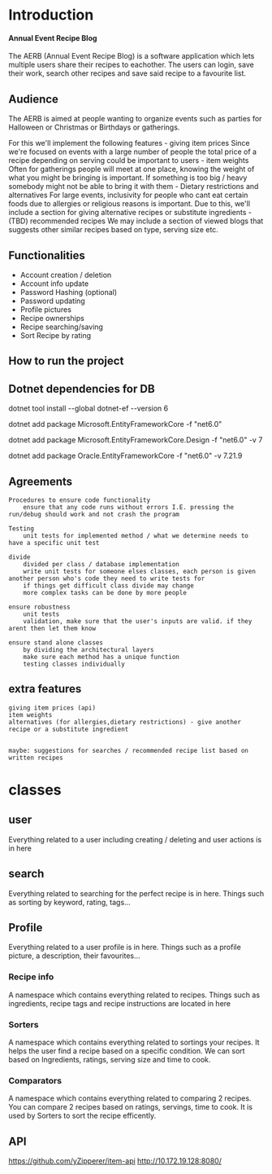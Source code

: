 
# Introduction
#### Annual Event Recipe Blog

The AERB (Annual Event Recipe Blog) is a software application which lets multiple users share their recipes to eachother. The users can login, save their work, search other recipes and save said recipe to a favourite list.
## Audience

The AERB is aimed at people wanting to organize events such as parties for Halloween or Christmas or Birthdays or gatherings.


For this we'll implement the following features
    - giving item prices
        Since we're focused on events with a large number of people the total price of a recipe depending on serving could be important to users
    - item weights
        Often for gatherings people will meet at one place, knowing the weight of what you might be bringing is important. If something is too big / heavy somebody might not be able to bring it with them
    - Dietary restrictions and alternatives
        For large events, inclusivity for people who cant eat certain foods due to allergies or religious reasons is important. Due to this, we'll include a section for giving alternative recipes or substitute ingredients
    - (TBD) recommended recipes
        We may include a section of viewed blogs that suggests other similar recipes based on type, serving size etc.


## Functionalities

- Account creation / deletion
- Account info update
- Password Hashing (optional)
- Password updating
- Profile pictures
- Recipe ownerships
- Recipe searching/saving
- Sort Recipe by rating

## How to run the project

## Dotnet dependencies for DB

dotnet tool install --global dotnet-ef --version 6

dotnet add package Microsoft.EntityFrameworkCore -f "net6.0"

dotnet add package Microsoft.EntityFrameworkCore.Design -f
"net6.0" -v 7

dotnet add package Oracle.EntityFrameworkCore -f "net6.0" -v 7.21.9


## Agreements
    Procedures to ensure code functionality
        ensure that any code runs without errors I.E. pressing the run/debug should work and not crash the program
    
    Testing
        unit tests for implemented method / what we determine needs to have a specific unit test

    divide
        divided per class / database implementation
        write unit tests for someone elses classes, each person is given another person who's code they need to write tests for
        if things get difficult class divide may change
        more complex tasks can be done by more people

    ensure robustness
        unit tests
        validation, make sure that the user's inputs are valid. if they arent then let them know
    
    ensure stand alone classes
        by dividing the architectural layers
        make sure each method has a unique function
        testing classes individually

## extra features
    giving item prices (api)
    item weights
    alternatives (for allergies,dietary restrictions) - give another recipe or a substitute ingredient


    maybe: suggestions for searches / recommended recipe list based on written recipes


# classes

## user
Everything related to a user including creating / deleting and user actions is in here

## search
Everything related to searching for the perfect recipe is in here. Things such as sorting by keyword, rating, tags...

## Profile
Everything related to a user profile is in here. Things such as a profile picture, a description, their favourites...

### Recipe info
A namespace which contains everything related to recipes. Things such as ingredients, recipe tags and recipe instructions are located in here

### Sorters
A namespace which contains everything related to sortings your recipes. It helps the user find a recipe based on a specific condition. We can sort based on Ingredients, ratings, serving size and time to cook. 

### Comparators
A namespace which contains everything related to comparing 2 recipes. You can compare 2 recipes based on ratings, servings, time to cook. It is used by Sorters to sort the recipe efficently.


## API
https://github.com/yZipperer/item-api
http://10.172.19.128:8080/

